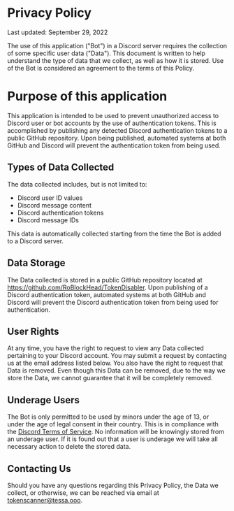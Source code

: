 # Privacy Policy

Last updated: September 29, 2022

The use of this application ("Bot") in a Discord server requires the collection of some specific user data ("Data"). This document is written to help understand the type of data that we collect, as well as how it is stored. Use of the Bot is considered an agreement to the terms of this Policy.

# Purpose of this application

This application is intended to be used to prevent unauthorized access to Discord user or bot accounts by the use of authentication tokens. This is accomplished by publishing any detected Discord authentication tokens to a public GitHub repository. Upon being published, automated systems at both GitHub and Discord will prevent the authentication token from being used. 

## Types of Data Collected 

The data collected includes, but is not limited to:
- Discord user ID values
- Discord message content
- Discord authentication tokens
- Discord message IDs

This data is automatically collected starting from the time the Bot is added to a Discord server.

## Data Storage

The Data collected is stored in a public GitHub repository located at https://github.com/RoBlockHead/TokenDisabler. Upon publishing of a Discord authentication token, automated systems at both GitHub and Discord will prevent the Discord authentication token from being used for authentication. 

## User Rights

At any time, you have the right to request to view any Data collected pertaining to your Discord account. You may submit a request by contacting us at the email address listed below. You also have the right to request that Data is removed. Even though this Data can be removed, due to the way we store the Data, we cannot guarantee that it will be completely removed. 

## Underage Users

The Bot is only permitted to be used by minors under the age of 13, or under the age of legal consent in their country. This is in compliance with the [Discord Terms of Service](https://discord.com/terms). No information will be knowingly stored from an underage user. If it is found out that a user is underage we will take all necessary action to delete the stored data.

## Contacting Us

Should you have any questions regarding this Privacy Policy, the Data we collect, or otherwise, we can be reached via email at tokenscanner@tessa.ooo.